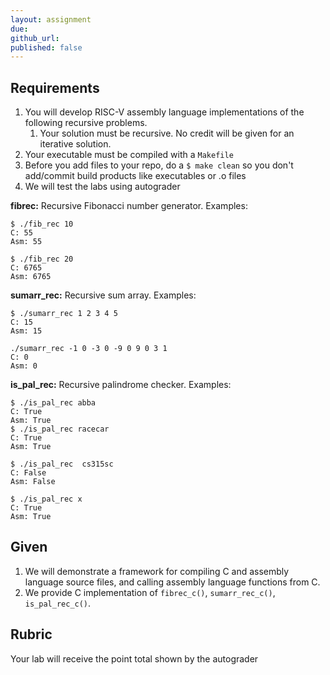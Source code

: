 ```yaml
---
layout: assignment
due: 
github_url: 
published: false
---
```


## Requirements

1. You will develop RISC-V assembly language implementations of the following recursive problems. 
    1. Your solution must be recursive. No credit will be given for an iterative solution. 
1. Your executable must be compiled with a `Makefile`
1. Before you add files to your repo, do a `$ make clean` so you don't add/commit build products like executables or .o files
1. We will test the labs using autograder

**fibrec:** Recursive Fibonacci number generator. Examples:

    $ ./fib_rec 10
    C: 55
    Asm: 55

    $ ./fib_rec 20
    C: 6765
    Asm: 6765

**sumarr_rec:** Recursive sum array. Examples:

    $ ./sumarr_rec 1 2 3 4 5
    C: 15
    Asm: 15

    ./sumarr_rec -1 0 -3 0 -9 0 9 0 3 1
    C: 0
    Asm: 0
    
**is_pal_rec:** Recursive palindrome checker. Examples:

    $ ./is_pal_rec abba
    C: True
    Asm: True
    $ ./is_pal_rec racecar
    C: True
    Asm: True

    $ ./is_pal_rec  cs315sc
    C: False
    Asm: False

    $ ./is_pal_rec x
    C: True
    Asm: True

## Given

1. We will demonstrate a framework for compiling C and assembly language source files, and calling assembly language functions from C. 
1. We provide C implementation of `fibrec_c()`, `sumarr_rec_c()`, `is_pal_rec_c()`.

## Rubric

Your lab will receive the point total shown by the autograder